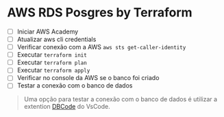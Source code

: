 # AWS RDS Posgres by Terraform

- [ ] Iniciar AWS Academy
- [ ] Atualizar aws cli credentials
- [ ] Verificar conexão com a AWS `aws sts get-caller-identity`
- [ ] Executar `terraform init`
- [ ] Executar `terraform plan`
- [ ] Executar `terraform apply`
- [ ] Verificar no console da AWS se o banco foi criado
- [ ] Testar a conexão com o banco de dados

> Uma opção para testar a conexão com o banco de dados é utilizar a extention [DBCode](https://marketplace.visualstudio.com/items?itemName=DBCode.dbcode) do VsCode.